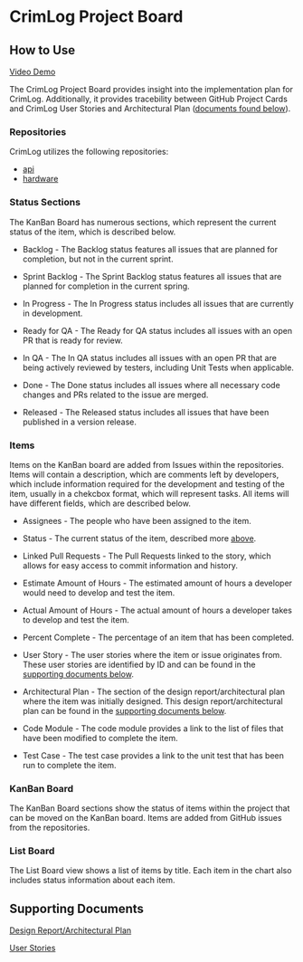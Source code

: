 # CrimLog Project Board

## How to Use

[Video Demo](#)

The CrimLog Project Board provides insight into the implementation plan for CrimLog. Additionally, it provides tracebility between GitHub Project Cards and CrimLog User Stories and Architectural Plan ([documents found below](#supporting-documents)).

### Repositories

CrimLog utilizes the following repositories:
- [api](https://github.com/crimlog/api) 
- [hardware](https://github.com/crimlog/hardware) 

### Status Sections
The KanBan Board has numerous sections, which represent the current status of the item, which is described below.

- Backlog - The Backlog status features all issues that are planned for completion, but not in the current sprint.

- Sprint Backlog - The Sprint Backlog status features all issues that are planned for completion in the current spring.

- In Progress - The In Progress status includes all issues that are currently in development.

- Ready for QA - The Ready for QA status includes all issues with an open PR that is ready for review.

- In QA - The In QA status includes all issues with an open PR that are being actively reviewed by testers, including Unit Tests when applicable.

- Done - The Done status includes all issues where all necessary code changes and PRs related to the issue are merged.

- Released - The Released status includes all issues that have been published in a version release.

### Items

Items on the KanBan board are added from Issues within the repositories. Items will contain a description, which are comments left by developers, which include information required for the development and testing of the item, usually in a chekcbox format, which will represent tasks. All items will have different fields, which are described below. 

- Assignees - The people who have been assigned to the item.

- Status - The current status of the item, described more [above](#status-sections).

- Linked Pull Requests - The Pull Requests linked to the story, which allows for easy access to commit information and history.

- Estimate Amount of Hours - The estimated amount of hours a developer would need to develop and test the item.

- Actual Amount of Hours - The actual amount of hours a developer takes to develop and test the item.

- Percent Complete - The percentage of an item that has been completed.

- User Story - The user stories where the item or issue originates from. These user stories are identified by ID and can be found in the [supporting documents below](#supporting-documents).

- Architectural Plan - The section of the design report/architectural plan where the item was initially designed. This design report/architectural plan can be found in the [supporting documents below](#supporting-documents).

- Code Module - The code module provides a link to the list of files that have been modified to complete the item.

- Test Case - The test case provides a link to the unit test that has been run to complete the item.

### KanBan Board

The KanBan Board sections show the status of items within the project that can be moved on the KanBan board. Items are added from GitHub issues from the repositories. 

### List Board

The List Board view shows a list of items by title. Each item in the chart also includes status information about each item.


## Supporting Documents

[Design Report/Architectural Plan](https://1drv.ms/b/s!AiCF1hcKxI7hhyieEy8h1eWCUFS_?e=PBor82)

[User Stories](https://1drv.ms/x/s!AiCF1hcKxI7hhn9KVQeXh_fbDS6b?e=k3gWiq)
